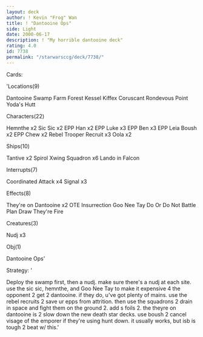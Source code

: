 ```yaml
---
layout: deck
author: ! Kevin "Frog" Wan
title: ! "Dantooine Ops"
side: Light
date: 2000-06-17
description: ! "My horrible dantooine deck"
rating: 4.0
id: 7738
permalink: "/starwarsccg/deck/7738/"
---
```

Cards: 

'Locations(9)

Dantooine
Swamp
Farm
Forest
Kessel
Kiffex
Coruscant
Rondevous Point
Yoda's Hutt

Characters(22)

Hemnthe x2
Sic Sic x2
EPP Han x2
EPP Luke x3
EPP Ben x3
EPP Leia
Boush x2
EPP Chew x2
Rebel Trooper Recruit x3
Oola x2

Ships(10)

Tantive x2
Spirol
Xwing Squadron x6
Lando in Falcon

Interrupts(7)

Coordinated Attack x4
Signal x3

Effects(8)

They're on Dantooine x2
OTE
Insurrection
Goo Nee Tay
Do Or Do Not
Battle Plan
Draw They're Fire

Creatures(3)

Nudj x3

Obj(1)

Dantooine Ops'

Strategy: '

Deploy the swamp first, then a nudj. make sure there's a nudj at each site. use the sic sic, hemnthe, and Goo Nee Tay to make it expensive 4 the opponent 2 get 2 dantooine. if they do, u've got plenty of mains. use the rebel recruits 2 save ur epps from attrition. then use the squadrons 2 drain in space and fight them on the ground 2. add s foils 2. the theyre on dantooine is 2 slow down the new death star decks. use boush 2 cancel visage of the emporer if they're using hunt down. it usually works, but isb is tough 2 beat w/ this.'
